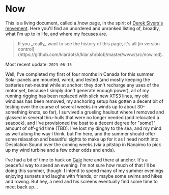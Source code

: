 # Now

This is a living document, called a /now page, in the spirit of [Derek Sivers's
movement](https://sive.rs/nowff). Here you'll find an unordered and unranked
listing of, broadly, what I'm up to in life, and where my focuses are.

> <span class="tangential">
> If you _really_ want to see the history of this page, it's all [in version
> control](https://github.com/klardotsh/klar.sh/blob/master/www/src/now.md).
> </span>

Most recent update: `2023-06-15`

Well, I've completed my first of four months in Canada for this summer. Solar
panels are mounted, wired, and tested (and mostly keeping the batteries
net-neutral while at anchor: they don't recharge any uses of the motor yet,
because I simply don't generate enough power), all of my running rigging has
been replaced with slick new XTS3 lines, my old windlass has been removed, my
anchoring setup has gotten a decent bit of testing over the course of several
weeks (in winds up to about 30-something knots, so far), I survived a grueling
haulout where I removed and glassed in several thru-hulls that were no longer
needed (and relocated a seacock), and I've provisioned the boat to a decent
degree for "some?" amount of off-grid time (TBD). I've lost my dinghy to the
sea, and my mind as well along the way I think, but I'm here, and the summer
should offer some relaxation and beautiful sights to make up for it as I head
north into Desolation Sound over the coming weeks (via a pitstop in Nanaimo to
pick up my wind turbine and a few other odds and ends).

I've had a bit of time to hack on [Gale](https://github.com/klardotsh/gale)
here and there at anchor. It's a peaceful way to spend an evening. I'm not sure
how much of that I'll be doing this summer, though: I intend to spend many of
my summer evenings enjoying sunsets and laughs with friends, or maybe some
swims and hikes and rowing. But hey, a nerd and his screens eventually find
some time to meet back up...
